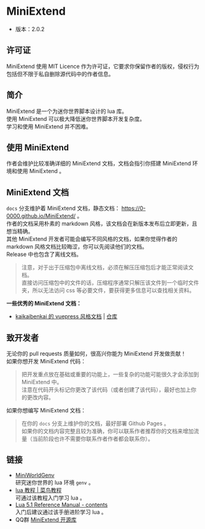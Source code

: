 # MiniExtend
- 版本：2.0.2  

## 许可证
MiniExtend 使用 MIT Licence 作为许可证，它要求你保留作者的版权，侵权行为包括但不限于私自删除源代码中的作者信息。  

## 简介
MiniExtend 是一个为<a title="理论上支持任何使用迷你世界引擎的软件，例如迷你编程">迷你世界</a>脚本设计的 lua 库。  
使用 MiniExtend 可以极大降低迷你世界脚本开发复杂度。  
学习和使用 MiniExtend 并不困难。  

## 使用 MiniExtend
作者会维护比较准确详细的 MiniExtend 文档，文档会指引你搭建 MiniExtend 环境和使用 MiniExtend 。  

## MiniExtend 文档
`docs` 分支维护着 MiniExtend 文档，静态文档： <https://0-0000.github.io/MiniExtend/> 。  
作者的文档采用朴素的 markdown 风格，该文档会在新版本发布后立即更新，且想当精确。  
其他 MiniExtend 开发者可能会编写不同风格的文档，如果你觉得作者的 markdown 风格文档比较晦涩，你可以先阅读他们的文档。  
Release 中也包含了离线文档。  
> 注意，对于出于压缩包中离线文档，必须在解压压缩包后才能正常阅读文档。  
> 直接访问压缩包中的文件的话，压缩程序通常只解压该文件到一个临时文件夹，所以无法访问 css 等必要文件，要获得更多信息可以查找相关资料。  

**一些优秀的 MiniExtend 文档：**  
- [kaikaibenkai 的 vuepress 风格文档](https://kaikaibenkai.github.io/MiniExtendDoc/) | [<u>仓库</u>](http://github.com/kaikaibenkai/MiniExtendDoc/)  

## 致开发者
无论你的 pull requests 质量如何，很高兴你能为 MiniExtend 开发做贡献！  
如果你想开发 MiniExtend 代码：  
> 把开发重点放在基础或重要的功能上，一些复杂的功能可能很久才会添加到 MiniExtend 中。  
> 注意在代码开头标记你更改了该代码（或者创建了该代码），最好也加上你的更改内容。  

如果你想编写 MiniExtend 文档：  
> 在你的 `docs` 分支上维护你的文档，最好部署 Github Pages 。  
> 如果你的文档内容完整且较为准确，你可以联系作者推荐你的文档来增加流量（当前阶段也许不需要你联系作者作者都会联系你）。  

## 链接
- [MiniWorldGenv](https://github.com/0-0000/MiniWorldGenv/)  
研究迷你世界的 lua 环境 `genv` 。  
- [lua 教程 | 菜鸟教程](https://www.runoob.com/lua/lua-tutorial.html)  
可通过该教程入门学习 lua 。  
- [Lua 5.1 Reference Manual - contents](http://www.lua.org/manual/5.1/)  
入门后建议通过该手册进阶学习 lua 。  
- QQ群 [MiniExtend 开源库](https://jq.qq.com/?_wv=1027&k=PfLcOMQw)  
